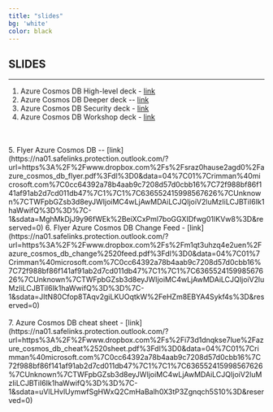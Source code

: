 ```yaml
---
title: "slides"
bg: 'white'
color: black
---
```


SLIDES
------

* * * * *

1.  Azure Cosmos DB High-level deck - [link](https://na01.safelinks.protection.outlook.com/?url=https%3A%2F%2Fwww.dropbox.com%2Fs%2Fmnmri52srjhkyhi%2FAzure%2520Cosmos%2520DB%2520%252B%2520Analytics.pptx%3Fdl%3D0&data=04%7C01%7Crimman%40microsoft.com%7C0cc64392a78b4aab9c7208d57d0cbb16%7C72f988bf86f141af91ab2d7cd011db47%7C1%7C1%7C636552415998527665%7CUnknown%7CTWFpbGZsb3d8eyJWIjoiMC4wLjAwMDAiLCJQIjoiV2luMzIiLCJBTiI6Ik1haWwifQ%3D%3D%7C-1&sdata=4K72Vbi4HiSiGVwPJifJF7LHu7v7P97E1k1KQIr%2Fsfo%3D&reserved=0)
2.  Azure Cosmos DB Deeper deck -- [link ](https://na01.safelinks.protection.outlook.com/?url=https%3A%2F%2Fwww.dropbox.com%2Fs%2Fu5qk5hpw7e5v6rk%2FCosmos%2520DB%2520-%2520Strangeloop%25202017%2520v1.3.pptx%3Fdl%3D0&data=04%7C01%7Crimman%40microsoft.com%7C0cc64392a78b4aab9c7208d57d0cbb16%7C72f988bf86f141af91ab2d7cd011db47%7C1%7C1%7C636552415998527665%7CUnknown%7CTWFpbGZsb3d8eyJWIjoiMC4wLjAwMDAiLCJQIjoiV2luMzIiLCJBTiI6Ik1haWwifQ%3D%3D%7C-1&sdata=tRRRGg28rhdMLKzNX2NMouQVaE5b9XgfszJk%2BhyNZaw%3D&reserved=0)
3.  Azure Cosmos DB Security deck - [link](https://na01.safelinks.protection.outlook.com/?url=https%3A%2F%2Fwww.dropbox.com%2Fs%2Fd0ye2toczdnn8s7%2FAzure%2520CosmosDB%2520Security.pptx%3Fdl%3D0&data=04%7C01%7Crimman%40microsoft.com%7C0cc64392a78b4aab9c7208d57d0cbb16%7C72f988bf86f141af91ab2d7cd011db47%7C1%7C1%7C636552415998527665%7CUnknown%7CTWFpbGZsb3d8eyJWIjoiMC4wLjAwMDAiLCJQIjoiV2luMzIiLCJBTiI6Ik1haWwifQ%3D%3D%7C-1&sdata=ebUTcc8FMuFpl8i3oT936w2%2BTkZuPF9Z6vQwN%2BYpZZ4%3D&reserved=0)
4.  Azure Cosmos DB Workshop deck - [link](https://1drv.ms/p/s!AgMXsMBJYS0EhcsNtnLH67ObgS3zHA)
<br>
<br>
5.  Flyer Azure Cosmos DB -- [link](https://na01.safelinks.protection.outlook.com/?url=https%3A%2F%2Fwww.dropbox.com%2Fs%2Fsraz0hause2agd0%2Fazure_cosmos_db_flyer.pdf%3Fdl%3D0&data=04%7C01%7Crimman%40microsoft.com%7C0cc64392a78b4aab9c7208d57d0cbb16%7C72f988bf86f141af91ab2d7cd011db47%7C1%7C1%7C636552415998567626%7CUnknown%7CTWFpbGZsb3d8eyJWIjoiMC4wLjAwMDAiLCJQIjoiV2luMzIiLCJBTiI6Ik1haWwifQ%3D%3D%7C-1&sdata=MghMkDjJ9y96fWEk%2BeiXCxPml7boGGXIDfwg01IKVw8%3D&reserved=0)
6.  Flyer Azure Cosmos DB Change Feed - [link](https://na01.safelinks.protection.outlook.com/?url=https%3A%2F%2Fwww.dropbox.com%2Fs%2Fm1qt3uhzq4e2uen%2Fazure_cosmos_db_change%2520feed.pdf%3Fdl%3D0&data=04%7C01%7Crimman%40microsoft.com%7C0cc64392a78b4aab9c7208d57d0cbb16%7C72f988bf86f141af91ab2d7cd011db47%7C1%7C1%7C636552415998567626%7CUnknown%7CTWFpbGZsb3d8eyJWIjoiMC4wLjAwMDAiLCJQIjoiV2luMzIiLCJBTiI6Ik1haWwifQ%3D%3D%7C-1&sdata=JItN80Cfop8TAqv2giLKUOqtkW%2FeHZm8EBYA4Sykf4s%3D&reserved=0)
<br>
<br>
7.  Azure Cosmos DB cheat sheet - [link](https://na01.safelinks.protection.outlook.com/?url=https%3A%2F%2Fwww.dropbox.com%2Fs%2Fi73d1dnqkse7lue%2Fazure_cosmos_db_cheat%2520sheet.pdf%3Fdl%3D0&data=04%7C01%7Crimman%40microsoft.com%7C0cc64392a78b4aab9c7208d57d0cbb16%7C72f988bf86f141af91ab2d7cd011db47%7C1%7C1%7C636552415998567626%7CUnknown%7CTWFpbGZsb3d8eyJWIjoiMC4wLjAwMDAiLCJQIjoiV2luMzIiLCJBTiI6Ik1haWwifQ%3D%3D%7C-1&sdata=uVlLHvlUymwfSgHWxQ2CmHaBalh0X3tP3Zgnqch5S10%3D&reserved=0)